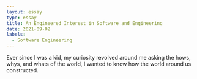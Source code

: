 ```yaml
---
layout: essay
type: essay
title: An Engineered Interest in Software and Engineering
date: 2021-09-02
labels:
  - Software Engineering
---
```


Ever since I was a kid, my curiosity revolved around me asking the hows, whys, and whats of the world, I wanted to know how the world around us constructed.   
